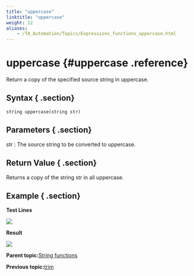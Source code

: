 ```yaml
--- 
title: "uppercase"
linktitle: "uppercase"
weight: 12
aliases: 
    - /TA_Automation/Topics/Expressions_functions_uppercase.html
---
```

# uppercase {#uppercase .reference}

Return a copy of the specified source string in uppercase.

## Syntax { .section}

`string uppercase(string str)`

## Parameters { .section}

str
:   The source string to be converted to uppercase.

## Return Value { .section}

Returns a copy of the string str in all uppercase.

## Example { .section}

**Test Lines**

![](../Images/automationguide_stringfunction_uppercase_pgm.png)

**Result**

![](../Images/automationguide_stringfunction_uppercase_res.png)

**Parent topic:**[String functions](../../TA_Automation/Topics/Expressions_string_functions.html)

**Previous topic:**[trim](../../TA_Automation/Topics/Expressions_functions_trim.html)

